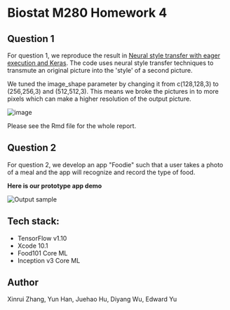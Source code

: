 
# Biostat M280 Homework 4


## Question 1

For question 1, we reproduce the result in [Neural style transfer with eager execution and Keras](https://blogs.rstudio.com/tensorflow/posts/2018-09-10-eager-style-transfer/). The code uses neural style transfer techniques to transmute an original picture into the 'style' of a second picture.

We tuned the image_shape parameter by changing it from c(128,128,3) to (256,256,3) and (512,512,3). This means we broke the pictures in to more pixels which can make a higher resolution of the output picture. 


![image](https://github.com/dw6ja/biostatm280-winter2019-hw4/blob/develop/Q1/q1.png)


Please see the Rmd file for the whole report. 


## Question 2

For question 2, we develop an app "Foodie" such that a user takes a photo of a meal and the app will recognize and record the type of food. 

**Here is our prototype app demo**


![Output sample](https://github.com/dw6ja/biostatm280-winter2019-hw4/blob/develop/Foodie/Foodie%20Demo.gif)


## Tech stack:

* TensorFlow v1.10
* Xcode 10.1
* Food101 Core ML
* Inception v3 Core ML


## Author

Xinrui Zhang, Yun Han, Juehao Hu, Diyang Wu, Edward Yu
